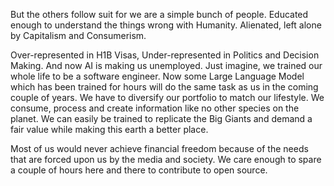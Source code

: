 
But the others follow suit for we are a simple bunch of people. Educated enough to understand the things wrong with Humanity. Alienated, left alone by Capitalism and Consumerism. 

Over-represented in H1B Visas, Under-represented in Politics and Decision Making. And now AI is making us unemployed. Just imagine, we trained our whole life to be a software engineer. Now some Large Language Model which has been trained for hours will do the same task as us in the coming couple of years. We have to diversify our portfolio to match our lifestyle. We consume, process and create information like no other species on the planet. We can easily be trained to replicate the Big Giants and demand a fair value while making this earth a better place.

Most of us would never achieve financial freedom because of the needs that are forced upon us by the media and society. We care enough to spare a couple of hours here and there to contribute to open source. 